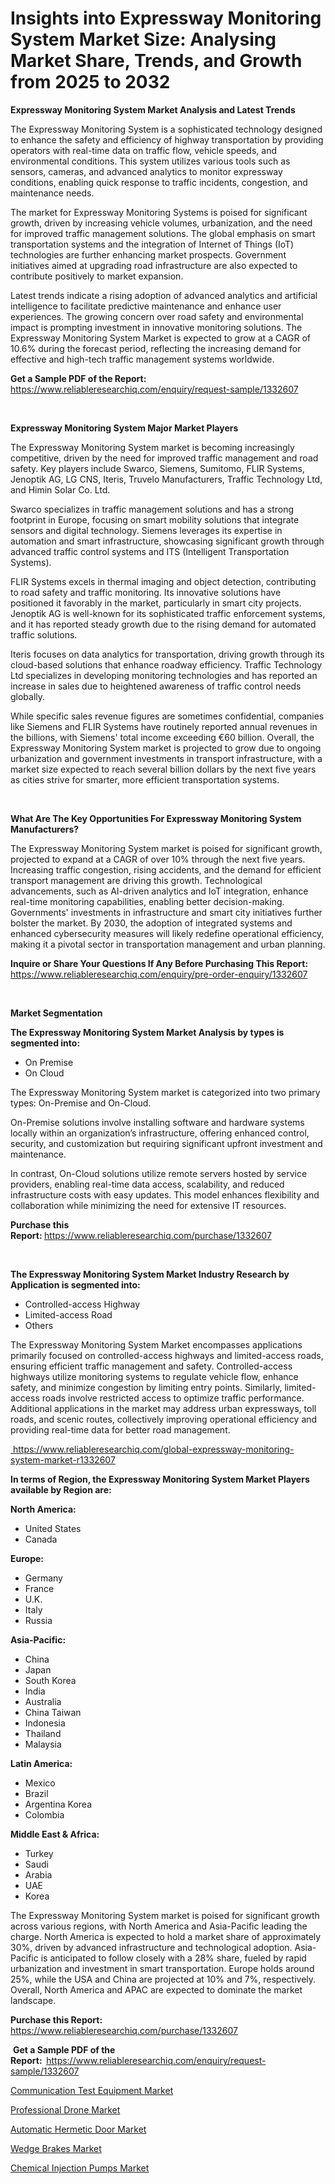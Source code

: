 <p><h1>Insights into Expressway Monitoring System Market Size: Analysing Market Share, Trends, and Growth from 2025 to 2032</h1></p><p><strong>Expressway Monitoring System Market Analysis and Latest Trends</strong></p>
<p><p>The Expressway Monitoring System is a sophisticated technology designed to enhance the safety and efficiency of highway transportation by providing operators with real-time data on traffic flow, vehicle speeds, and environmental conditions. This system utilizes various tools such as sensors, cameras, and advanced analytics to monitor expressway conditions, enabling quick response to traffic incidents, congestion, and maintenance needs.</p><p>The market for Expressway Monitoring Systems is poised for significant growth, driven by increasing vehicle volumes, urbanization, and the need for improved traffic management solutions. The global emphasis on smart transportation systems and the integration of Internet of Things (IoT) technologies are further enhancing market prospects. Government initiatives aimed at upgrading road infrastructure are also expected to contribute positively to market expansion.</p><p>Latest trends indicate a rising adoption of advanced analytics and artificial intelligence to facilitate predictive maintenance and enhance user experiences. The growing concern over road safety and environmental impact is prompting investment in innovative monitoring solutions. The Expressway Monitoring System Market is expected to grow at a CAGR of 10.6% during the forecast period, reflecting the increasing demand for effective and high-tech traffic management systems worldwide.</p></p>
<p><strong>Get a Sample PDF of the Report:&nbsp;</strong> <a href="https://www.reliableresearchiq.com/enquiry/request-sample/1332607?utm_campaign=2886&utm_medium=2&utm_source=Github&utm_content=ia&utm_term=24032025&utm_id=expressway-monitoring-system">https://www.reliableresearchiq.com/enquiry/request-sample/1332607</a></p>
<p>&nbsp;</p>
<p><strong>Expressway Monitoring System Major Market Players</strong></p>
<p><p>The Expressway Monitoring System market is becoming increasingly competitive, driven by the need for improved traffic management and road safety. Key players include Swarco, Siemens, Sumitomo, FLIR Systems, Jenoptik AG, LG CNS, Iteris, Truvelo Manufacturers, Traffic Technology Ltd, and Himin Solar Co. Ltd. </p><p>Swarco specializes in traffic management solutions and has a strong footprint in Europe, focusing on smart mobility solutions that integrate sensors and digital technology. Siemens leverages its expertise in automation and smart infrastructure, showcasing significant growth through advanced traffic control systems and ITS (Intelligent Transportation Systems). </p><p>FLIR Systems excels in thermal imaging and object detection, contributing to road safety and traffic monitoring. Its innovative solutions have positioned it favorably in the market, particularly in smart city projects. Jenoptik AG is well-known for its sophisticated traffic enforcement systems, and it has reported steady growth due to the rising demand for automated traffic solutions.</p><p>Iteris focuses on data analytics for transportation, driving growth through its cloud-based solutions that enhance roadway efficiency. Traffic Technology Ltd specializes in developing monitoring technologies and has reported an increase in sales due to heightened awareness of traffic control needs globally.</p><p>While specific sales revenue figures are sometimes confidential, companies like Siemens and FLIR Systems have routinely reported annual revenues in the billions, with Siemens' total income exceeding €60 billion. Overall, the Expressway Monitoring System market is projected to grow due to ongoing urbanization and government investments in transport infrastructure, with a market size expected to reach several billion dollars by the next five years as cities strive for smarter, more efficient transportation systems.</p></p>
<p>&nbsp;</p>
<p><strong>What Are The Key Opportunities For Expressway Monitoring System Manufacturers?</strong></p>
<p><p>The Expressway Monitoring System market is poised for significant growth, projected to expand at a CAGR of over 10% through the next five years. Increasing traffic congestion, rising accidents, and the demand for efficient transport management are driving this growth. Technological advancements, such as AI-driven analytics and IoT integration, enhance real-time monitoring capabilities, enabling better decision-making. Governments' investments in infrastructure and smart city initiatives further bolster the market. By 2030, the adoption of integrated systems and enhanced cybersecurity measures will likely redefine operational efficiency, making it a pivotal sector in transportation management and urban planning.</p></p>
<p><strong>Inquire or Share Your Questions If Any Before Purchasing This Report:</strong> <a href="https://www.reliableresearchiq.com/enquiry/pre-order-enquiry/1332607?utm_campaign=2886&utm_medium=2&utm_source=Github&utm_content=ia&utm_term=24032025&utm_id=expressway-monitoring-system">https://www.reliableresearchiq.com/enquiry/pre-order-enquiry/1332607</a></p>
<p>&nbsp;</p>
<p><strong>Market Segmentation</strong></p>
<p><strong>The Expressway Monitoring System Market Analysis by types is segmented into:</strong></p>
<p><ul><li>On Premise</li><li>On Cloud</li></ul></p>
<p><p>The Expressway Monitoring System market is categorized into two primary types: On-Premise and On-Cloud. </p><p>On-Premise solutions involve installing software and hardware systems locally within an organization’s infrastructure, offering enhanced control, security, and customization but requiring significant upfront investment and maintenance. </p><p>In contrast, On-Cloud solutions utilize remote servers hosted by service providers, enabling real-time data access, scalability, and reduced infrastructure costs with easy updates. This model enhances flexibility and collaboration while minimizing the need for extensive IT resources.</p></p>
<p><strong>Purchase this Report:&nbsp;</strong><a href="https://www.reliableresearchiq.com/purchase/1332607?utm_campaign=2886&utm_medium=2&utm_source=Github&utm_content=ia&utm_term=24032025&utm_id=expressway-monitoring-system">https://www.reliableresearchiq.com/purchase/1332607</a></p>
<p>&nbsp;</p>
<p><strong>The Expressway Monitoring System Market Industry Research by Application is segmented into:</strong></p>
<p><ul><li>Controlled-access Highway</li><li>Limited-access Road</li><li>Others</li></ul></p>
<p><p>The Expressway Monitoring System Market encompasses applications primarily focused on controlled-access highways and limited-access roads, ensuring efficient traffic management and safety. Controlled-access highways utilize monitoring systems to regulate vehicle flow, enhance safety, and minimize congestion by limiting entry points. Similarly, limited-access roads involve restricted access to optimize traffic performance. Additional applications in the market may address urban expressways, toll roads, and scenic routes, collectively improving operational efficiency and providing real-time data for better road management.</p></p>
<p><a href="https://www.reliableresearchiq.com/global-expressway-monitoring-system-market-r1332607?utm_campaign=2886&utm_medium=2&utm_source=Github&utm_content=ia&utm_term=24032025&utm_id=expressway-monitoring-system">&nbsp;https://www.reliableresearchiq.com/global-expressway-monitoring-system-market-r1332607</a></p>
<p><strong>In terms of Region, the Expressway Monitoring System Market Players available by Region are:</strong></p>
<p>
    <p> <strong> North America: </strong>
        <ul>
            <li>United States</li>
            <li>Canada</li>
        </ul>
        </p> 
    <p> <strong> Europe: </strong>
        <ul>
            <li>Germany</li>
            <li>France</li>
            <li>U.K.</li>
            <li>Italy</li>
            <li>Russia</li>
        </ul>
        </p> 
    <p> <strong> Asia-Pacific: </strong>
        <ul>
            <li>China</li>
            <li>Japan</li>
            <li>South Korea</li>
            <li>India</li>
            <li>Australia</li>
            <li>China Taiwan</li>
            <li>Indonesia</li>
            <li>Thailand</li>
            <li>Malaysia</li>
        </ul>
        </p> 
    <p> <strong> Latin America: </strong>
        <ul>
            <li>Mexico</li>
            <li>Brazil</li>
            <li>Argentina Korea</li>
            <li>Colombia</li>
        </ul>
        </p> 
    <p> <strong> Middle East & Africa: </strong>
        <ul>
            <li>Turkey</li>
            <li>Saudi</li>
            <li>Arabia</li>
            <li>UAE</li>
            <li>Korea</li>
        </ul>
    </p>
    </p>
<p><p>The Expressway Monitoring System market is poised for significant growth across various regions, with North America and Asia-Pacific leading the charge. North America is expected to hold a market share of approximately 30%, driven by advanced infrastructure and technological adoption. Asia-Pacific is anticipated to follow closely with a 28% share, fueled by rapid urbanization and investment in smart transportation. Europe holds around 25%, while the USA and China are projected at 10% and 7%, respectively. Overall, North America and APAC are expected to dominate the market landscape.</p></p>
<p><strong>Purchase this Report: </strong><a href="https://www.reliableresearchiq.com/purchase/1332607?utm_campaign=2886&utm_medium=2&utm_source=Github&utm_content=ia&utm_term=24032025&utm_id=expressway-monitoring-system">https://www.reliableresearchiq.com/purchase/1332607</a></p>
<p>&nbsp;<strong>Get a Sample PDF of the Report:&nbsp;&nbsp;</strong><a href="https://www.reliableresearchiq.com/enquiry/request-sample/1332607?utm_campaign=2886&utm_medium=2&utm_source=Github&utm_content=ia&utm_term=24032025&utm_id=expressway-monitoring-system">https://www.reliableresearchiq.com/enquiry/request-sample/1332607</a></p>
<p><strong></strong></p>
<p><p><a href="https://www.linkedin.com/pulse/communication-test-equipment-market-growth-forecast-h8eqe?utm_campaign=2886&utm_medium=2&utm_source=Github&utm_content=ia&utm_term=24032025&utm_id=expressway-monitoring-system">Communication Test Equipment Market</a></p><p><a href="https://www.linkedin.com/pulse/global-professional-drone-market-forecast-year-2025-nw2ee?utm_campaign=2886&utm_medium=2&utm_source=Github&utm_content=ia&utm_term=24032025&utm_id=expressway-monitoring-system">Professional Drone Market</a></p><p><a href="https://www.linkedin.com/pulse/recent-analysis-automatic-hermetic-door-market-highlights-trends-uqrce?utm_campaign=2886&utm_medium=2&utm_source=Github&utm_content=ia&utm_term=24032025&utm_id=expressway-monitoring-system">Automatic Hermetic Door Market</a></p><p><a href="https://www.linkedin.com/pulse/insightful-highlights-wedge-brakes-market-report-i5die?utm_campaign=2886&utm_medium=2&utm_source=Github&utm_content=ia&utm_term=24032025&utm_id=expressway-monitoring-system">Wedge Brakes Market</a></p><p><a href="https://www.linkedin.com/pulse/chemical-injection-pumps-market-overview-future-jjpre?utm_campaign=2886&utm_medium=2&utm_source=Github&utm_content=ia&utm_term=24032025&utm_id=expressway-monitoring-system">Chemical Injection Pumps Market</a></p></p>